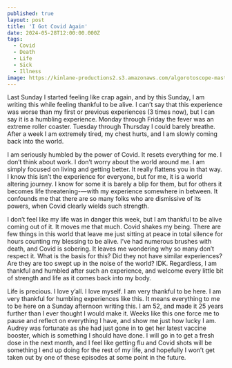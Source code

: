 ```yaml
---
published: true
layout: post
title: 'I Got Covid Again'
date: 2024-05-28T12:00:00.000Z
tags:
  - Covid
  - Death
  - Life
  - Sick
  - Illness
image: https://kinlane-productions2.s3.amazonaws.com/algorotoscope-master/eugenics-butterfly-purple-flower.jpg
---
```

 Last Sunday I started feeling like crap again, and by this Sunday, I am writing this while feeling thankful to be alive. I can’t say that this experience was worse than my first or previous experiences (3 times now), but I can say it is a humbling experience. Monday through Friday the fever was an extreme roller coaster. Tuesday through Thursday I could barely breathe. After a week I am extremely tired, my chest hurts, and I am slowly coming back into the world. 

I am seriously humbled by the power of Covid. It resets everything for me. I don’t think about work. I don’t worry about the world around me. I am simply focused on living and getting better. It really flattens you in that way. I know this isn’t the experience for everyone, but for me, it is a world altering journey. I know for some it is barely a blip for them, but for others it becomes life threatening-—with my experience somewhere in between. It confounds me that there are so many folks who are dismissive of its powers, when Covid clearly wields such strength.

I don’t feel like my life was in danger this week, but I am thankful to be alive coming out of it. It moves me that much. Covid shakes my being. There are few things in this world that leave me just sitting at peace in total silence for hours counting my blessing to be alive. I’ve had numerous brushes with death, and Covid is sobering. It leaves me wondering why so many don’t respect it. What is the basis for this? Did they not have similar experiences? Are they are too swept up in the noise of the world? IDK. Regardless, I am thankful and humbled after such an experience, and welcome every little bit of strength and life as it comes back into my body.

Life is precious. I love y’all. I love myself. I am very thankful to be here. I am very thankful for humbling experiences like this. It means everything to me to be here on a Sunday afternoon writing this. I am 52, and made it 25 years further than I ever thought I would make it. Weeks like this one force me to pause and reflect on everything I have, and show me just how lucky I am. Audrey was fortunate as she had just gone in to get her latest vaccine booster, which is something I should have done. I will go in to get a fresh dose in the next month, and I feel like getting flu and Covid shots will be something I end up doing for the rest of my life, and hopefully I won’t get taken out by one of these episodes at some point in the future.
